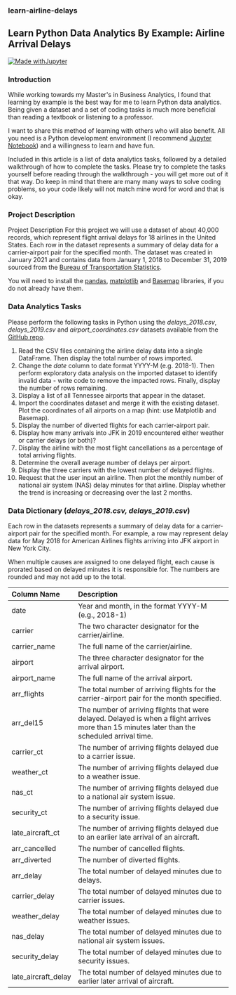 ### learn-airline-delays
## Learn Python Data Analytics By Example: Airline Arrival Delays

[![Made withJupyter](https://img.shields.io/badge/Made%20with-Jupyter-orange?style=for-the-badge&logo=Jupyter)](https://jupyter.org/try)

### Introduction

While working towards my Master's in Business Analytics, I found that learning by example is the best way for me to learn Python data analytics.  Being given a dataset and a set of coding tasks is much more beneficial than reading a textbook or listening to a professor.  

I want to share this method of learning with others who will also benefit.  All you need is a Python development environment (I recommend [Jupyter Notebook](https://jupyter.org/)) and a willingness to learn and have fun.

Included in this article is a list of data analytics tasks, followed by a detailed walkthrough of how to complete the tasks.  Please try to complete the tasks yourself before reading through the walkthrough - you will get more out of it that way.  Do keep in mind that there are many many ways to solve coding problems, so your code likely will not match mine word for word and that is okay.

### Project Description

Project Description
For this project we will use a dataset of about 40,000 records, which represent flight arrival delays for 18 airlines in the United States.  Each row in the dataset represents a summary of delay data for a carrier-airport pair for the specified month.  The dataset was created in January 2021 and contains data from January 1, 2018 to December 31, 2019 sourced from the [Bureau of Transportation Statistics](https://www.transtats.bts.gov/OT_Delay/OT_DelayCause1.asp).

You will need to install the [pandas](https://pandas.pydata.org/), [matplotlib](https://matplotlib.org/) and [Basemap](https://matplotlib.org/basemap/index.html) libraries, if you do not already have them.


### Data Analytics Tasks

Please perform the following tasks in Python using the *delays_2018.csv*, *delays_2019.csv* and *airport_coordinates.csv* datasets available from the [GitHub repo](https://github.com/nickdcox/learn-airline-delays).
1. Read the CSV files containing the airline delay data into a single DataFrame.  Then display the total number of rows imported.
2. Change the *date* column to date format YYYY-M (e.g. 2018-1).  Then perform exploratory data analysis on the imported dataset to identify invalid data - write code to remove the impacted rows. Finally, display the number of rows remaining.
3. Display a list of all Tennessee airports that appear in the dataset.
4. Import the coordinates dataset and merge it with the existing dataset.  Plot the coordinates of all airports on a map (hint: use Matplotlib and Basemap).
5. Display the number of diverted flights for each carrier-airport pair.
6. Display how many arrivals into JFK in 2019 encountered either weather or carrier delays (or both)?
7. Display the airline with the most flight cancellations as a percentage of total arriving flights.
8. Determine the overall average number of delays per airport.
9. Display the three carriers with the lowest number of delayed flights.
10. Request that the user input an airline. Then plot the monthly number of national air system (NAS) delay minutes for that airline.  Display whether the trend is increasing or decreasing over the last 2 months.


### Data Dictionary (*delays_2018.csv, delays_2019.csv*)

Each row in the datasets represents a summary of delay data for a carrier-airport pair for the specified month.  For example, a row may represent delay data for May 2018 for American Airlines flights arriving into JFK airport in New York City.

When multiple causes are assigned to one delayed flight, each cause is prorated based on delayed minutes it is responsible for. The numbers are rounded and may not add up to the total.


| Column Name | Description |
| :--- | :----------- |
| date | Year and month, in the format YYYY-M (e.g., 2018-1) |
| carrier | The two character designator for the carrier/airline. |
| carrier_name | The full name of the carrier/airline. |
| airport | The three character designator for the arrival airport. |
| airport_name | The full name of the arrival airport. |
| arr_flights | The total number of arriving flights for the carrier-airport pair for the month specified. |
| arr_del15 | The number of arriving flights that were delayed.  Delayed is when a flight arrives more than 15 minutes later than the scheduled arrival time. |
| carrier_ct | The number of arriving flights delayed due to a carrier issue. |
| weather_ct | The number of arriving flights delayed due to a weather issue. |
| nas_ct | The number of arriving flights delayed due to a national air system issue. |
| security_ct | The number of arriving flights delayed due to a security issue. |
| late_aircraft_ct | The number of arriving flights delayed due to an earlier late arrival of an aircraft. |
| arr_cancelled | The number of cancelled flights. |
| arr_diverted | The number of diverted flights. |
| arr_delay | The total number of delayed minutes due to delays. |
| carrier_delay | The total number of delayed minutes due to carrier issues. |
| weather_delay | The total number of delayed minutes due to weather issues. |
| nas_delay | The total number of delayed minutes due to national air system issues. |
| security_delay | The total number of delayed minutes due to security issues. |
| late_aircraft_delay | The total number of delayed minutes due to earlier later arrival of aircraft. |  
